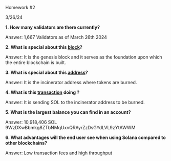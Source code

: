 Homework #2

3/26/24

**1. How many validators are there currently?**

  Answer: 1,667 Validators as of March 26th 2024

**2. What is special about this [block](https://explorer.solana.com/block/0)?**

  Answer: It is the genesis block and it serves as the foundation upon which the entire blockchain is built.

**3. What is special about this [address](https://explorer.solana.com/address/1nc1nerator11111111111111111111111111111111)?**

  Answer: It is the incinerator address where tokens are burned.

**4. What is this [transaction](https://explorer.solana.com/tx/45pGoC4Rr3fJ1TKrsiRkhHRbdUeX7633XAGVec6XzVdpRbzQgHhe6ZC6Uq164MPWtiqMg7wCkC6Wy3jy2BqsDEKf) doing ?**

  Answer: It is sending SOL to the incinerator address to be burned.

**5. What is the largest balance you can find in an account?**

  Answer: 10,918,406 SOL 9WzDXwBbmkg8ZTbNMqUxvQRAyrZzDsGYdLVL9zYtAWWM

**6. What advantages will the end user see when using Solana compared to other blockchains?**

  Answer: Low transaction fees and high throughput